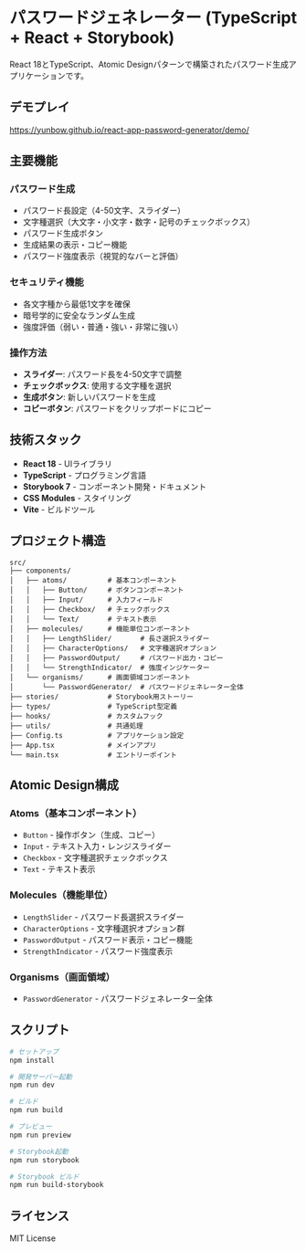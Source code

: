 # パスワードジェネレーター (TypeScript + React + Storybook)

React 18とTypeScript、Atomic Designパターンで構築されたパスワード生成アプリケーションです。

## デモプレイ
https://yunbow.github.io/react-app-password-generator/demo/

## 主要機能

### パスワード生成
- パスワード長設定（4-50文字、スライダー）
- 文字種選択（大文字・小文字・数字・記号のチェックボックス）
- パスワード生成ボタン
- 生成結果の表示・コピー機能
- パスワード強度表示（視覚的なバーと評価）

### セキュリティ機能
- 各文字種から最低1文字を確保
- 暗号学的に安全なランダム生成
- 強度評価（弱い・普通・強い・非常に強い）

### 操作方法
- **スライダー**: パスワード長を4-50文字で調整
- **チェックボックス**: 使用する文字種を選択
- **生成ボタン**: 新しいパスワードを生成
- **コピーボタン**: パスワードをクリップボードにコピー

## 技術スタック

- **React 18** - UIライブラリ
- **TypeScript** - プログラミング言語
- **Storybook 7** - コンポーネント開発・ドキュメント
- **CSS Modules** - スタイリング
- **Vite** - ビルドツール

## プロジェクト構造

```
src/
├── components/
│   ├── atoms/          # 基本コンポーネント
│   │   ├── Button/     # ボタンコンポーネント
│   │   ├── Input/      # 入力フィールド
│   │   ├── Checkbox/   # チェックボックス
│   │   └── Text/       # テキスト表示
│   ├── molecules/      # 機能単位コンポーネント
│   │   ├── LengthSlider/       # 長さ選択スライダー
│   │   ├── CharacterOptions/   # 文字種選択オプション
│   │   ├── PasswordOutput/     # パスワード出力・コピー
│   │   └── StrengthIndicator/  # 強度インジケーター
│   └── organisms/      # 画面領域コンポーネント
│       └── PasswordGenerator/  # パスワードジェネレーター全体
├── stories/            # Storybook用ストーリー
├── types/              # TypeScript型定義
├── hooks/              # カスタムフック
├── utils/              # 共通処理
├── Config.ts           # アプリケーション設定
├── App.tsx             # メインアプリ
└── main.tsx            # エントリーポイント
```

## Atomic Design構成

### Atoms（基本コンポーネント）
- `Button` - 操作ボタン（生成、コピー）
- `Input` - テキスト入力・レンジスライダー
- `Checkbox` - 文字種選択チェックボックス
- `Text` - テキスト表示

### Molecules（機能単位）
- `LengthSlider` - パスワード長選択スライダー
- `CharacterOptions` - 文字種選択オプション群
- `PasswordOutput` - パスワード表示・コピー機能
- `StrengthIndicator` - パスワード強度表示

### Organisms（画面領域）
- `PasswordGenerator` - パスワードジェネレーター全体

## スクリプト

```bash
# セットアップ
npm install

# 開発サーバー起動
npm run dev

# ビルド
npm run build

# プレビュー
npm run preview

# Storybook起動
npm run storybook

# Storybook ビルド
npm run build-storybook
```

## ライセンス

MIT License